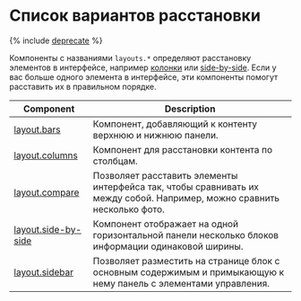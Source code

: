 # Список вариантов расстановки

{% include [deprecate](../../_includes/deprecate.md) %}

Компоненты с названиями `layouts.*` определяют расстановку элементов в интерфейсе, например [колонки](layout.columns.md) или [side-by-side](layout.side-by-side.md). Если у вас больше одного элемента в интерфейсе, эти компоненты помогут расставить их в правильном порядке.

| Component                                     | Description                                                                                                             |
| --------------------------------------------- | ----------------------------------------------------------------------------------------------------------------------- |
| [layout.bars](layout.bars.md)                 | Компонент, добавляющий к контенту верхнюю и нижнюю панели.                                                              |
| [layout.columns](layout.columns.md)           | Компонент для расстановки контента по столбцам.                                                                         |
| [layout.compare](layout.compare.md)           | Позволяет расставить элементы интерфейса так, чтобы сравнивать их между собой. Например, можно сравнить несколько фото. |
| [layout.side-by-side](layout.side-by-side.md) | Компонент отображает на одной горизонтальной панели несколько блоков информации одинаковой ширины.                      |
| [layout.sidebar](layout.sidebar.md)           | Позволяет разместить на странице блок с основным содержимым и примыкающую к нему панель с элементами управления.        |
